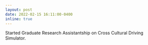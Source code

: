 ```yaml
---
layout: post
date: 2022-02-15 16:11:00-0400
inline: true
---
```


Started Graduate Research Assistantship on Cross Cultural Driving Simulator. 
